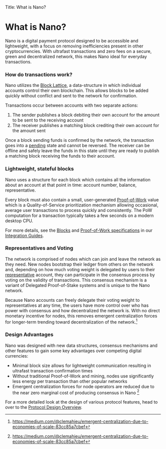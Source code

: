 Title: What is Nano?

# What is Nano?

Nano is a digital payment protocol designed to be accessible and lightweight, with a focus on removing inefficiencies present in other cryptocurrencies. With ultrafast transactions and zero fees on a secure, green and decentralized network, this makes Nano ideal for everyday transactions.

### How do transactions work?

Nano utilizes the [Block Lattice](/glossary#block-lattice), a data-structure in which individual accounts control their own blockchain. This allows blocks to be added quickly without conflict and sent to the network for confirmation.

Transactions occur between accounts with two separate actions:

1. The sender publishes a block debiting their own account for the amount to be sent to the receiving account
1. The receiver publishes a matching block crediting their own account for the amount sent

Once a block sending funds is confirmed by the network, the transaction goes into a [pending](/glossary#pending) state and cannot be reversed. The receiver can be offline and safely leave the funds in this state until they are ready to publish a matching block receiving the funds to their account.

### Lightweight, stateful blocks

Nano uses a structure for each block which contains all the information about an account at that point in time: account number, balance, representative.

Every block must also contain a small, user-generated [Proof-of-Work](/glossary#proof-of-work-pow) value which is a Quality-of-Service prioritization mechanism allowing occasional, average user transactions to process quickly and consistently. The PoW computation for a transaction typically takes a few seconds on a modern desktop CPU.

For more details, see the [Blocks](/integration-guides/the-basics/#blocks-specifications) and [Proof-of-Work specifications](/integration-guides/the-basics/#proof-of-work) in our [Integration Guides](/integration-guides/the-basics/).

### Representatives and Voting

The network is comprised of nodes which can join and leave the network as they need. New nodes bootstrap their ledger from others on the network and, depending on how much voting weight is delegated by users to their [representative](/glossary#representative) account, they can participate in the consensus process by voting on the validity of transactions. This consensus mechanism is a variant of Delegated Proof-of-Stake systems and is unique to the Nano network.

Because Nano accounts can freely delegate their voting weight to representatives at any time, the users have more control over who has power with consensus and how decentralized the network is. With no direct monetary incentive for nodes, this removes emergent centralization forces for longer-term trending toward decentralization of the network.[^1]

### Design Advantages
Nano was designed with new data structures, consensus mechanisms and other features to gain some key advantages over competing digital currencies:

* Minimal block size allows for lightweight communication resulting in ultrafast transaction confirmation times
* Without traditional Proof-of-Work and mining, nodes use significantly less energy per transaction than other popular networks
* Emergent centralization forces for node operators are reduced due to the near zero marginal cost of producing consensus in Nano [^1]

For a more detailed look at the design of various protocol features, head to over to the [Protocol Design Overview](/protocol-design/overview).

[^1]: https://medium.com/@clemahieu/emergent-centralization-due-to-economies-of-scale-83cc85a7cbef